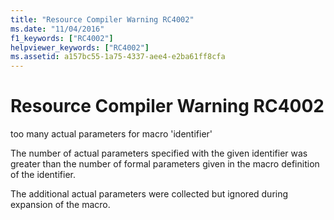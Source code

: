 ```yaml
---
title: "Resource Compiler Warning RC4002"
ms.date: "11/04/2016"
f1_keywords: ["RC4002"]
helpviewer_keywords: ["RC4002"]
ms.assetid: a157bc55-1a75-4337-aee4-e2ba61ff8cfa
---
```

# Resource Compiler Warning RC4002

too many actual parameters for macro 'identifier'

The number of actual parameters specified with the given identifier was greater than the number of formal parameters given in the macro definition of the identifier.

The additional actual parameters were collected but ignored during expansion of the macro.